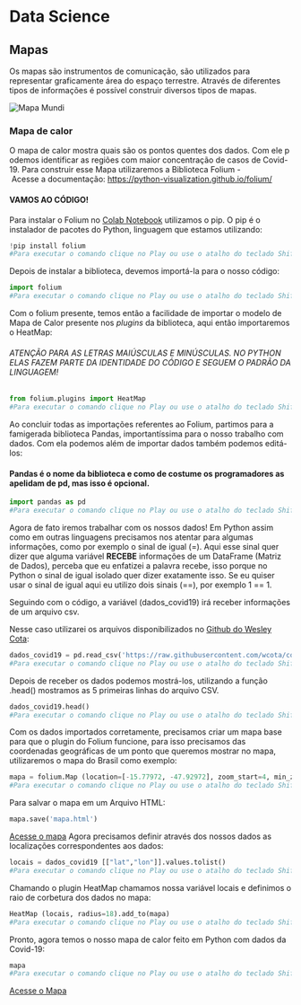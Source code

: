 # Data Science

## Mapas 

Os mapas são instrumentos de comunicação, são utilizados para representar graficamente área do espaço terrestre. Através de diferentes tipos de informações é possível construir diversos tipos de mapas.

![Mapa Mundi](https://images.unsplash.com/photo-1526667383715-3c42cbae3d60?ixlib=rb-1.2.1&q=85&fm=jpg&crop=entropy&cs=srgb&ixid=eyJhcHBfaWQiOjYzOTIxfQ)


### Mapa de calor


O mapa de calor mostra quais são os pontos quentes dos dados. Com ele podemos identificar as regiões com maior concentração de casos de Covid-19. Para construir esse Mapa utilizaremos a Biblioteca Folium - Acesse a documentação: https://python-visualization.github.io/folium/

#### VAMOS AO CÓDIGO!

Para instalar o Folium no [Colab Notebook](https://colab.research.google.com/) utilizamos o pip. O pip é o instalador de pacotes do Python, linguagem que estamos utilizando:
~~~python
!pip install folium 
#Para executar o comando clique no Play ou use o atalho do teclado Shift+Enter
~~~~
Depois de instalar a biblioteca, devemos importá-la para o nosso código:
~~~python
import folium 
#Para executar o comando clique no Play ou use o atalho do teclado Shift+Enter
~~~~
Com o folium presente, temos então a facilidade de importar o modelo de Mapa de Calor presente nos *plugins* da biblioteca, aqui então importaremos o HeatMap:
###### ATENÇÃO PARA AS LETRAS MAIÚSCULAS E MINÚSCULAS. NO PYTHON ELAS FAZEM PARTE DA IDENTIDADE DO CÓDIGO E SEGUEM O PADRÃO DA LINGUAGEM!
~~~~python
from folium.plugins import HeatMap 
#Para executar o comando clique no Play ou use o atalho do teclado Shift+Enter
~~~~
Ao concluir todas as importações referentes ao Folium, partimos para a famigerada biblioteca Pandas, importantíssima para o nosso trabalho com dados. Com ela podemos além de importar dados também podemos editá-los:
#### Pandas é o nome da biblioteca e como de costume os programadores as apelidam de pd, mas isso é opcional.
```python
import pandas as pd 
#Para executar o comando clique no Play ou use o atalho do teclado Shift+Enter
```
Agora de fato iremos trabalhar com os nossos dados! Em Python assim como em outras linguagens precisamos nos atentar para algumas informações, como por exemplo o sinal de igual (=). Aqui esse sinal quer dizer que alguma variável **RECEBE** informações de um DataFrame (Matriz de Dados), perceba que eu enfatizei a palavra recebe, isso porque no Python o sinal de igual isolado quer dizer exatamente isso. Se eu quiser usar o sinal de igual aqui eu utilizo dois sinais (==), por exemplo 1 == 1.

Seguindo com o código, a variável (dados_covid19) irá receber informações de um arquivo csv.

Nesse caso utilizarei os arquivos disponibilizados no [Github do Wesley Cota](https://github.com/wcota/covid19br):
```python
dados_covid19 = pd.read_csv('https://raw.githubusercontent.com/wcota/covid19br/master/cases-gps.csv') 
#Para executar o comando clique no Play ou use o atalho do teclado Shift+Enter
```
Depois de receber os dados podemos mostrá-los, utilizando a função .head() mostramos as 5 primeiras linhas do arquivo CSV.
```python
dados_covid19.head() 
#Para executar o comando clique no Play ou use o atalho do teclado Shift+Enter
```
Com os dados importados corretamente, precisamos criar um mapa base para que o plugin do Folium funcione, para isso precisamos das coordenadas geográficas de um ponto que queremos mostrar no mapa, utilizaremos o mapa do Brasil como exemplo:
```python
mapa = folium.Map (location=[-15.77972, -47.92972], zoom_start=4, min_zoom=4, control_scale=True) 
#Para executar o comando clique no Play ou use o atalho do teclado Shift+Enter
```
Para salvar o mapa em um Arquivo HTML:
```python
mapa.save('mapa.html')
```
[Acesse o mapa](https://codepen.io/drax0114/pen/eYZYmLB)
Agora precisamos definir através dos nossos dados as localizações correspondentes aos dados:
```python
locais = dados_covid19 [["lat","lon"]].values.tolist() 
#Para executar o comando clique no Play ou use o atalho do teclado Shift+Enter
```
Chamando o plugin HeatMap chamamos nossa variável locais e definimos o raio de corbetura dos dados no mapa:
```python
HeatMap (locais, radius=18).add_to(mapa)
#Para executar o comando clique no Play ou use o atalho do teclado Shift+Enter
```
Pronto, agora temos o nosso mapa de calor feito em Python com dados da Covid-19:
```python
mapa 
#Para executar o comando clique no Play ou use o atalho do teclado Shift+Enter
```
[Acesse o Mapa](https://codepen.io/drax0114/pen/gOrObZE)
